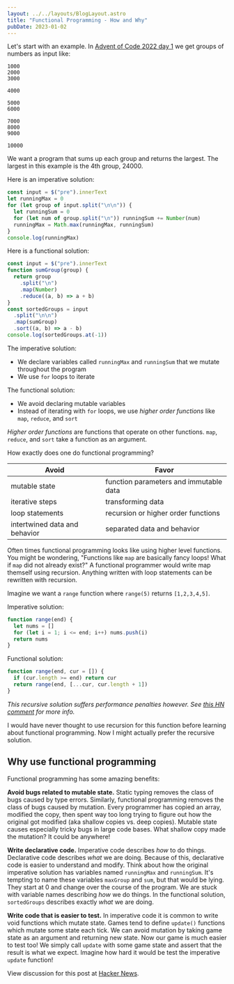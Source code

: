 ```yaml
---
layout: ../../layouts/BlogLayout.astro
title: "Functional Programming - How and Why"
pubDate: 2023-01-02
---
```


Let's start with an example. In [Advent of Code 2022 day 1](https://adventofcode.com/2022/day/1) we get groups of numbers as input like:

```
1000
2000
3000

4000

5000
6000

7000
8000
9000

10000
```

We want a program that sums up each group and returns the largest. The largest in this example is the 4th group, 24000.

Here is an imperative solution:

```js
const input = $("pre").innerText
let runningMax = 0
for (let group of input.split("\n\n")) {
  let runningSum = 0
  for (let num of group.split("\n")) runningSum += Number(num)
  runningMax = Math.max(runningMax, runningSum)
}
console.log(runningMax)
```

Here is a functional solution:

```js
const input = $("pre").innerText
function sumGroup(group) {
  return group
    .split("\n")
    .map(Number)
    .reduce((a, b) => a + b)
}
const sortedGroups = input
  .split("\n\n")
  .map(sumGroup)
  .sort((a, b) => a - b)
console.log(sortedGroups.at(-1))
```

The imperative solution:

- We declare variables called `runningMax` and `runningSum` that we mutate throughout the program
- We use `for` loops to iterate

The functional solution:

- We avoid declaring mutable variables
- Instead of iterating with `for` loops, we use _higher order functions_ like `map`, `reduce`, and `sort`

_Higher order functions_ are functions that operate on other functions. `map`, `reduce`, and `sort` take a function as an argument.

How exactly does one do functional programming?

| Avoid                         | Favor                                  |
| ----------------------------- | -------------------------------------- |
| mutable state                 | function parameters and immutable data |
| iterative steps               | transforming data                      |
| loop statements               | recursion or higher order functions    |
| intertwined data and behavior | separated data and behavior            |

Often times functional programming looks like using higher level functions. You might be wondering, "Functions like `map` are basically fancy loops! What if `map` did not already exist?" A functional programmer would write map themself using recursion. Anything written with loop statements can be rewritten with recursion.

Imagine we want a `range` function where `range(5)` returns `[1,2,3,4,5]`.

Imperative solution:

```js
function range(end) {
  let nums = []
  for (let i = 1; i <= end; i++) nums.push(i)
  return nums
}
```

Functional solution:

```js
function range(end, cur = []) {
  if (cur.length >= end) return cur
  return range(end, [...cur, cur.length + 1])
}
```

_This recursive solution suffers performance penalties however. See [this HN comment](https://news.ycombinator.com/item?id=34214150#34215700) for more info._

I would have never thought to use recursion for this function before learning about functional programming. Now I might actually prefer the recursive solution.

## Why use functional programming

Functional programming has some amazing benefits:

**Avoid bugs related to mutable state.** Static typing removes the class of bugs caused by type errors. Similarly, functional programming removes the class of bugs caused by mutation. Every programmer has copied an array, modified the copy, then spent way too long trying to figure out how the original got modified (aka shallow copies vs. deep copies). Mutable state causes especially tricky bugs in large code bases. What shallow copy made the mutation? It could be anywhere!

**Write declarative code.** Imperative code describes _how_ to do things. Declarative code describes _what_ we are doing. Because of this, declarative code is easier to understand and modify. Think about how the original imperative solution has variables named `runningMax` and `runningSum`. It's tempting to name these variables `maxGroup` and `sum`, but that would be lying. They start at 0 and change over the course of the program. We are stuck with variable names describing _how_ we do things. In the functional solution, `sortedGroups` describes exactly _what_ we are doing.

**Write code that is easier to test.** In imperative code it is common to write void functions which mutate state. Games tend to define `update()` functions which mutate some state each tick. We can avoid mutation by taking game state as an argument and returning new state. Now our game is much easier to test too! We simply call `update` with some game state and assert that the result is what we expect. Imagine how hard it would be test the imperative `update` function!

View discussion for this post at [Hacker News](https://news.ycombinator.com/item?id=34214150).
